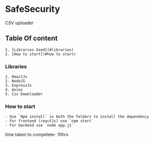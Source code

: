 # SafeSecurity
CSV uploader

## Table Of content
    1. [Libraries Used](#libraries)
    2. [How to start](#how to start)
    
### Libraries
    1. ReactJs
    2. NodeJS
    3. ExpressJs
    4. Axios
    5. Csv Downloader

### How to start
    - Use `Npm install` in both the folders to install the dependency
    - For frontend (reactJs) use `npm start`
    - For backend use `node app.js`


time taken to compelete- 10hrs

